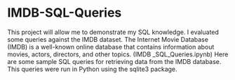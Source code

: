 # IMDB-SQL-Queries

This project will allow me to demonstrate my SQL knowledge. I evaluated some queries against the IMDB dataset. The Internet Movie Database (IMDB) is a well-known online database that contains information about movies, actors, directors, and other topics. (IMDB _SQL_Queries.ipynb) Here are some sample SQL queries for retrieving data from the IMDB database. This queries were run in Python using the sqlite3 package.
